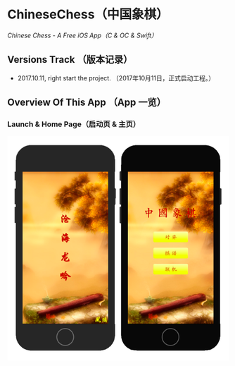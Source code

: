 # ChineseChess（中国象棋）
*Chinese Chess - A Free iOS App（C & OC & Swift）*
## Versions Track （版本记录）
* 2017.10.11, right start the project. （2017年10月11日，正式启动工程。）

## Overview Of This App （App 一览）
### Launch & Home Page（启动页 & 主页）
![](ReadMeMedia/Launch&Home.png)
